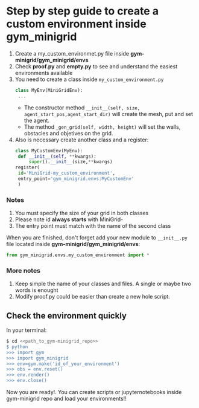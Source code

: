 # Step by step guide to create a custom environment inside gym_minigrid

1. Create a my_custom_environmet.py file inside **gym-minigrid/gym_minigrid/envs**
2. Check **proof.py** and **empty.py** to see and understand the easiest environments available
3. You need to create a class inside `my_custom_environment.py`
   ```python
   class MyEnv(MiniGridEnv):
    ...
   ```
   - The constructor method `__init__(self, size, agent_start_pos,agent_start_dir)` will create the mesh, put and set the agent.
   -  The method `_gen_grid(self, width, height)` will set the walls, obstacles and objetives on the grid.
4. Also is necessary create another class and a register:
   ```python
   class MyCustomEnv(MyEnv):
    def __init__(self, **kwargs):
        super().__init__(size,**kwargs)
   register(
    id='MiniGrid-my_custom_environment',
    entry_point='gym_minigrid.envs:MyCustomEnv'
    )
   ````
### Notes
1. You must specify the size of your grid in both classes
2. Please note id **always starts** with MiniGrid-
3. The entry point must match with the name of the second class

When you are finished, don't forget add your new module to `__init__.py` file located inside **gym-minigrid/gym_minigrid/envs**:
````python
from gym_minigrid.envs.my_custom_environment import *
````
### More notes
1. Keep simple the name of your classes and files. A single or maybe two words is enought
2. Modify proof.py could be easier than create a new hole script.

## Check the environment quickly
In your terminal:
````bash
$ cd <<path_to_gym-minigrid_repo>>
$ python
>>> import gym
>>> import gym_minigrid
>>> env=gym.make('id_of_your_environment')
>>> obs = env.reset()
>>> env.render()
>>> env.close()
````
Now you are ready!. You can create scripts or jupyternotebooks inside gym-minigrid repo and load your environments!!
